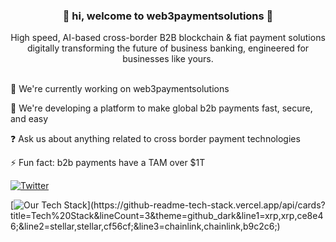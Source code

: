 ### <p align=center>👋 hi, welcome to web3paymentsolutions 🚀</p>
<p align=center>High speed, AI-based cross-border B2B blockchain & fiat payment solutions
digitally transforming the future of business banking, engineered for businesses like yours.</p>


  
<br>🔭 We're currently working on web3paymentsolutions

🌱 We're developing a platform to make global b2b payments fast, secure, and easy

❓ Ask us about anything related to cross border payment technologies

⚡ Fun fact: b2b payments have a TAM over $1T
  
  
[![Twitter](https://img.shields.io/twitter/url/https/twitter.com/web3payments.svg?style=social&label=Follow%20%40web3payments)](https://twitter.com/web3payments)

[![Our Tech Stack](https://github-readme-tech-stack.vercel.app/api/cards?title=Tech%20Stack&lineCount=3&theme=github_dark&line1=xrp,xrp,ce8e46;&line2=stellar,stellar,cf56cf;&line3=chainlink,chainlink,b9c2c6;)](https://github-readme-tech-stack.vercel.app/api/cards?title=Tech%20Stack&lineCount=3&theme=github_dark&line1=xrp,xrp,ce8e46;&line2=stellar,stellar,cf56cf;&line3=chainlink,chainlink,b9c2c6;)
<!--
**web3paymentsolutions/web3paymentsolutions** is a ✨ _special_ ✨ repository because its `README.md` (this file) appears on your GitHub profile.


